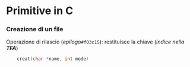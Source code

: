 # **Primitive in C**

### Creazione di un file
Operazione di rilascio (_epilogo_`#f03c15`): restituisce la chiave (_indice nella **TFA**_)
```c
    creat(char *name, int mode)
```
